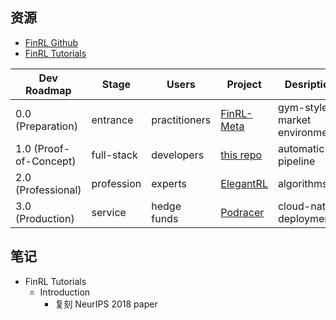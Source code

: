 ## 资源
- [FinRL Github](https://github.com/AI4Finance-Foundation/FinRL)
- [FinRL Tutorials](https://github.com/AI4Finance-Foundation/FinRL-Tutorials)

| Dev Roadmap            | Stage      | Users         | Project                                                             | Desription                    |
| ---------------------- | ---------- | ------------- | ------------------------------------------------------------------- | ----------------------------- |
| 0.0 (Preparation)      | entrance   | practitioners | [FinRL-Meta](https://github.com/AI4Finance-Foundation/FinRL-Meta)   | gym-style market environments |
| 1.0 (Proof-of-Concept) | full-stack | developers    | [this repo](https://github.com/AI4Finance-Foundation/FinRL)         | automatic pipeline            |
| 2.0 (Professional)     | profession | experts       | [ElegantRL](https://github.com/AI4Finance-Foundation/ElegantRL)     | algorithms                    |
| 3.0 (Production)       | service    | hedge funds   | [Podracer](https://github.com/AI4Finance-Foundation/FinRL_Podracer) | cloud-native deployment       |
## 笔记
- FinRL Tutorials
	- Introduction
		- 复刻 NeurIPS 2018 paper